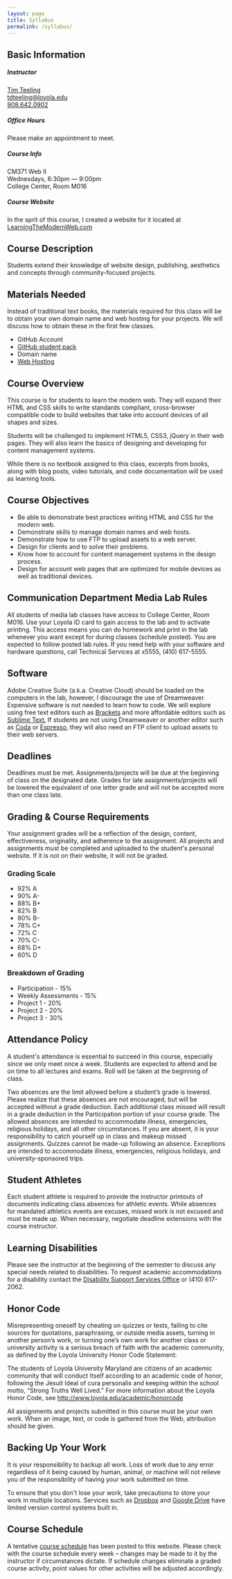 ```yaml
---
layout: page
title: Syllabus
permalink: /syllabus/
---
```


<div class="row">
<h2>Basic Information</h2>
<div class="onehalf">
<h5>Instructor</h5>
<p><a href="http://timteeling.com">Tim Teeling</a><br>
<a href="mailto:tdteeling@loyola.edu">tdteeling@loyola.edu</a><br>
<a href="tel:908.642.0902">908.642.0902</a></p>

<h5>Office Hours</h5>
<p>Please make an appointment to meet.</p>
</div>
<div class="onehalf last">
  <h5>Course Info</h5>
  <p>CM371 Web II<br>
  Wednesdays, 6:30pm — 9:00pm<br>
  College Center, Room M016</p>
  <h5>Course Website</h5>
  <p>In the sprit of this course, I created a website for it located at <a href="http://learningthemodernweb.com">LearningTheModernWeb.com</a></p>
</div>
</div>
<div class="row">
<div class="onehalf">
<h2 class="textcenter">Course Description</h2>
<p>Students extend their knowledge of website design, publishing, aesthetics and concepts through community-focused projects.</p>
</div>
<div class="onehalf last">
  <h2 class="textcenter">Materials Needed</h2>
  <p>Instead of traditional text books, the materials required for this class will be to obtain your own domain name and web hosting for your projects. We will discuss how to obtain these in the first few classes.</p>
  <ul>
    <li>GitHub Account</li>
    <li><a href="https://education.github.com/pack">GitHub student pack</a></li>
    <li>Domain name</li>
    <li><a href="https://www.dreamhost.com/promo/lifehacker295/">Web Hosting</a></li>
  </ul>
</div>
</div>
<div class="row">
  <div class="twothirds">
    <h2>Course Overview</h2>
    <p>This course is for students to learn the modern web. They will expand their HTML and CSS skills to write standards compliant, cross-browser compatible code to build websites that take into account devices of all shapes and sizes.</p>
    <p>Students will be challenged to implement HTML5, CSS3, jQuery in their web pages.  They will also learn the basics of designing and developing for content management systems.</p>
    <p>While there is no textbook assigned to this class, excerpts from books, along with blog posts, video tutorials, and code documentation will be used as learning tools.</p>
  </div>
</div>
<div class="row">
  <div class="twothirds">
    <h2>Course Objectives</h2>
    <ul>
      <li>Be able to demonstrate best practices writing HTML and CSS for the modern web.</li>
      <li>Demonstrate skills to manage domain names and web hosts.</li>
      <li>Demonstrate how to use FTP to upload assets to a web server.</li>
      <li>Design for clients and to solve their problems.</li>
      <li>Know how to account for content management systems in the design process.</li>
      <li>Design for account web pages that are optimized for mobile devices as well as traditional devices.</li>
    </ul>
  </div>
</div>

<div class="row">
  <div class="twothirds">
    <h2>Communication Department Media Lab Rules</h2>
    <p>All students of media lab classes have access to College Center, Room M016. Use your Loyola ID card to gain access to the lab and to activate printing. This access means you can do homework and print in the lab whenever you want except for during classes (schedule posted). You are expected to follow posted lab rules. If you need help with your software and hardware questions, call Technical Services at x5555, (410) 617-5555.</p>
  </div>
</div>

<div class="row">
<div class="twothirds">
<h2>Software</h2>
<p>Adobe Creative Suite (a.k.a. Creative Cloud) should be loaded on the computers in the lab, however, I discourage the use of Dreamweaver. Expensive software is not needed to learn how to code. We will explore using free text editors such as <a href="http://brackets.io/">Brackets</a> and more affordable editors such as <a href="http://www.sublimetext.com/">Sublime Text.</a> If students are not using Dreamweaver or another editor such as <a href="http://panic.com/coda">Coda</a> or <a href="http://macrabbit.com/espresso/">Espresso</a>, they will also need an FTP client to upload assets to their web servers.</p>
</div>
</div>
<div class="row">
<div class="twothirds">
<h2>Deadlines</h2>
<p>Deadlines must be met. Assignments/projects will be due at the beginning of class on the designated date. Grades for late assignments/projects will be lowered the equivalent of one letter grade and will not be accepted more than one class late.</p>
</div>

</div>
<div class="row">
<div class="twothirds">
<h2>Grading &amp; Course Requirements</h2>
<p>Your assignment grades will be a reflection of the design, content, effectiveness, originality, and adherence to the assignment. All projects and assignments must be completed and uploaded to the student's personal website.  If it is not on their website, it will not be graded.</p>

<div class="onehalf">
<h3>Grading Scale</h3>
<ul class="col2 no-bullet">
<li>92% A</li>
<li>90% A-</li>
<li>88% B+</li>
<li>82% B</li>
<li>80% B-</li>
<li>78% C+</li>
<li>72% C</li>
<li>70% C-</li>
<li>68% D+</li>
<li>60% D</li>
</ul>
</div>
<div class="onehalf last">
<h3>Breakdown of Grading</h3>
<ul class="no-bullet">
<li>Participation - 15%</li>
<li>Weekly Assessments - 15%</li>
<li>Project 1 - 20%</li>
<li>Project 2 - 20%</li>
<li>Project 3 - 30%</li>
</ul>
</div>
</div>

</div>

<div class="row">
<div class="twothirds">
<h2>Attendance Policy</h2>
<p>A student's attendance is essential to succeed in this course, especially since we only meet once a week. Students are expected to attend and be on time to all lectures and exams. Roll will be taken at the beginning of class.</p>

<p>Two absences are the limit allowed before a student’s grade is lowered. Please realize that these absences are not encouraged, but will be accepted without a grade deduction. Each additional class missed will result in a grade deduction in the Participation portion of your course grade. The allowed absences are intended to accommodate illness, emergencies, religious holidays, and all other circumstances. If you are absent, it is your responsibility to catch yourself up in class and makeup missed assignments. Quizzes cannot be made-up following an absence. Exceptions are intended to accommodate illness, emergencies, religious holidays, and university-sponsored trips.</p>
</div>

</div>
<div class="row">
<div class="twothirds">
<h2>Student Athletes</h2>
<p>Each student athlete is required to provide the instructor printouts of documents indicating class absences for athletic events. While absences for mandated athletics events are excuses, missed work is not excused and must be made up. When necessary, negotiate deadline extensions with the course instructor.</p>
</div>

</div>
<div class="row">
<div class="twothirds">
<h2>Learning Disabilities</h2>
<p>Please see the instructor at the beginning of the semester to discuss any special needs related to disabilities. To request academic accommodations for a disability contact the <a href="http://www.loyola.edu/department/dss">Disability Support Services Office</a> or (410) 617-2062.</p>
</div>

</div>
<div class="row">
<div class="twothirds">
<h2>Honor Code</h2>
<p>Misrepresenting oneself by cheating on quizzes or tests, failing to cite sources for quotations, paraphrasing, or outside media assets, turning in another person’s work, or turning one’s own work for another class or university activity is a serious breach of faith with the academic community, as defined by the Loyola University Honor Code Statement:</p>
<p>The students of Loyola University Maryland are citizens of an academic community that will conduct Itself according to an academic code of honor, following the Jesuit Ideal of cura personalis and keeping within the school motto, “Strong Truths Well Lived.”
For more information about the Loyola Honor Code, see <a href="http://www.loyola.edu/academic/honorcode">http://www.loyola.edu/academic/honorcode</a></p>
<p>All assignments and projects submitted in this course must be your own work. When an image, text, or code is gathered from the Web, attribution should be given.</p>
</div>

</div>

<div class="row">
<div class="twothirds">
<h2>Backing Up Your Work</h2>
<p>It is your responsibility to backup all work. Loss of work due to any error regardless of it being caused by human, animal, or machine will not relieve you of the responsibility of having your work submitted on time.</p>

<p>To ensure that you don't lose your work, take precautions to store your work in multiple locations.  Services such as <a href="http://dropbox.com">Dropbox</a> and <a href="http://drive.google.com">Google Drive</a> have limited version control systems built in.</p>
</div>
</div>

<div class="row">
<div class="twothirds">
<h2>Course Schedule</h2>

<p>A tentative <a href="/schedule">course schedule</a> has been posted to this website. Please check with the course schedule every week – changes may be made to it by the instructor if circumstances dictate. If schedule changes eliminate a graded course activity, point values for other activities will be adjusted accordingly.</p>
</div>
</div>